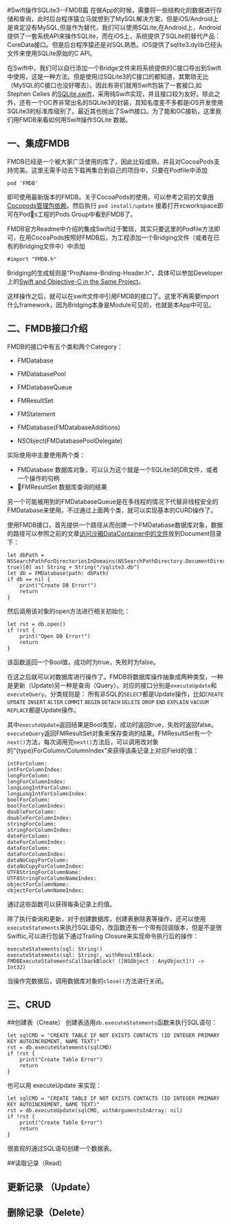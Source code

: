 #Swift操作SQLite3--FMDB篇
在做App的时候，需要将一些结构化的数据进行存储和查询，此时后台程序猿立马就想到了MySQL解决方案，但是iOS/Android上是肯定没有MySQL,但是作为替代，我们可以使用SQLite,在Android上，Android提供了一套系统API来操作SQLite，而在iOS上，系统提供了SQLite的替代产品：CoreData接口。但是后台程序猿还是对SQL熟悉。iOS提供了sqlite3.dylib已经头文件来使用SQLite原始的C API。

在Swift中，我们可以自行添加一个Bridge文件来将系统提供的C接口导出到Swift中使用，这是一种方法。但是使用过SQLite3的C接口的都知道，其繁琐无比（MySQL的C接口也没好哪去）。因此有哥们就用Swift包装了一套接口,如Stephen Celies 的[SQLite.swift](https://github.com/stephencelis/SQLite.swift)，采用纯Swift实现，并且接口较为友好。除此之外，还有一个OC界非常出名的SQLite3的封装，其知名度差不多都是iOS开发使用SQLite3的标准库级别了。最近其也抛出了Swift接口。为了能和OC接轨，这里我们用FMDB来看如何用Swift操作SQLite 数据。

## 一、集成FMDB
FMDB已经是一个被大家广泛使用的库了，因此比较成熟，并且对CocoaPods支持完美。这里无需手动去下载再集合到自己的项目中，只要在Podfile中添加

	pod 'FMDB'
	
即可使用最新版本的FMDB。关于CocoaPods的使用，可以参考之前的文章[用Cocopods管理包依赖]()。然后执行 `pod install/update` 接着打开xcworkspace即可在Pods工程的Pods Group中看到FMDB了。

FMDB官方Readme中介绍的集成Swift过于繁琐，其实只要这里的Podfile方法即可，在用CocoaPods按照好FMDB后，为工程添加一个Bridging文件（或者在已有的Bridging文件中）中添加 

	#import "FMDB.h"
	
Bridging的生成规则是“ProjName-Briding-Header.h”，具体可以参加Developer上的[Swift and Objective-C in the Same Project](https://developer.apple.com/library/prerelease/ios/documentation/Swift/Conceptual/BuildingCocoaApps/MixandMatch.html#//apple_ref/doc/uid/TP40014216-CH10-ID122)。

这样操作之后，就可以在swift文件中引用FMDB的接口了。这里不再需要import什么framework，因为Bridging本身是Module可见的，也就是本App中可见。

## 二、FMDB接口介绍
FMDB的接口中有五个类和两个Category：

* FMDatabase
* FMDatabasePool
* FMDatabaseQueue
* FMResultSet
* FMStatement

* FMDatabase(FMDatabaseAdditions)
* NSObject(FMDatabasePoolDelegate)

实际使用中主要使用两个类：

* FMDatabase 数据库对象，可以认为这个就是一个SQLite3的DB文件，或者一个操作的句柄
* FMResultSet 数据库查询的结果

另一个可能被用到的FMDatabaseQueue是在多线程的情况下代替非线程安全的FMDatabase来使用，不过通过上面两个类，就可以实现基本的CURD操作了。

使用FMDB接口，首先提供一个路径从而创建一个FMDatabase数据库对象，数据的路径可以参照之前的文章[访问沙箱DataContainer中的文件]()放到Document目录下：
	
	let dbPath = NSSearchPathForDirectoriesInDomains(NSSearchPathDirectory.DocumentDirectory,NSSearchPathDomainMask.UserDomainMask, true)[0] as! String + String("/sqlite3.db")
	let db = FMDatabase(path: dbPath)
	if db == nil {
	    print("Create DB Error!")
	    return
	}
	 
然后调用该对象的open方法进行相关初始化：

	let rst = db.open()
	if !rst {
	    print("Open DB Error!")
	    return 
	}
该函数返回一个Bool值，成功时为true，失败时为false。

在这之后就可以对数据库进行操作了。FMDB将数据库操作抽象成两种类型，一种是更新（Update)另一种是查询（Query）。对应的接口分别是`executeUpdate`和 `executeQuery`。分类规则是： 所有非SQL的`SELECT`都是Update操作，比如`CREATE` `UPDATE` `INSERT` `ALTER` `COMMIT` `BEGIN` `DETACH` `DELETE` `DROP` `END` `EXPLAIN` `VACUUM` `REPLACE`都是Update操作。

其中`executeUpdate`返回结果是Bool类型，成功时返回true，失败时返回false。 `executeQuery`返回FMResultSet对象来保存查询的结果。FMResultSet有一个`next()`方法，每次调用完`next()`方法后，可以调用改对象的“{type}ForColumn/ColumnIndex”来获得该条记录上对应Field的值：

	intForColumn:
	intForColumnIndex:
	longForColumn:
	longForColumnIndex:
	longLongIntForColumn:
	longLongIntForColumnIndex:
	boolForColumn:
	boolForColumnIndex:
	doubleForColumn:
	doubleForColumnIndex:
	stringForColumn:
	stringForColumnIndex:
	dateForColumn:
	dateForColumnIndex:
	dataForColumn:
	dataForColumnIndex:
	dataNoCopyForColumn:
	dataNoCopyForColumnIndex:
	UTF8StringForColumnName:
	UTF8StringForColumnNameIndex:
	objectForColumnName:
	objectForColumnNameIndex:
	
通过这些函数可以获得每条记录上的值。

除了执行查询和更新，对于创建数据库，创建表删除表等操作，还可以使用`executeStatements`来执行SQL语句，改函数还有一个带有回调版本，但是不是很Swiftic,可以进行包装下通过Trailing Closure来实现命令执行后的操作：

	executeStatements(sql: String!)
	executeStatements(sql: String!, withResultBlock: FMDBExecuteStatementsCallbackBlock! ([NSObject : AnyObject]!) -> Int32)

	
	
当操作完数据后，调用数据库对象的`close()`方法进行关闭。

## 三、CRUD
##创建表（Create）
创建表适用`db.executeStatements`函数来执行SQL语句：

	let sqlCMD = "CREATE TABLE IF NOT EXISTS CONTACTS (ID INTEGER PRIMARY KEY AUTOINCREMENT, NAME TEXT)"
	rst = db.executeStatements(sqlCMD)
	if !rst {
	    print("Create Table Error")
	    return
	}
	
也可以用	executeUpdate 来实现：

	let sqlCMD = "CREATE TABLE IF NOT EXISTS CONTACTS (ID INTEGER PRIMARY KEY AUTOINCREMENT, NAME TEXT)"
	rst = db.executeUpdate(sqlCMD, withArgumentsInArray: nil)
	if !rst {
	    print("Create Table Error")
	    return
	}
	
很直观的通过SQL语句创建一个数据表。

##读取记录（Read）

## 更新记录 （Update）

## 删除记录（Delete）


